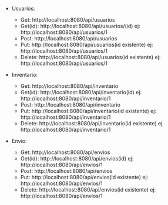 - Usuarios:
  - Get: http://localhost:8080/api/usuarios
  - Get(id): http://localhost:8080/api/usuarios/(id) ej: http://localhost:8080/api/usuarios/1
  - Post: http://localhost:8080/api/usuarios
  - Put: http://localhost:8080/api/usuarios(id existente) ej: http://localhost:8080/api/usuarios/1
  - Delete: http://localhost:8080/api/usuarios(id existente) ej: http://localhost:8080/api/usuarios/1
  
- Inventario:
  - Get: http://localhost:8080/api/inventario
  - Get(id): http://localhost:8080/api/inventario(id) ej: http://localhost:8080/api/inventario/1
  - Post: http://localhost:8080/api/inventario
  - Put: http://localhost:8080/api/inventario(id existente) ej: http://localhost:8080/api/inventario/1
  - Delete: http://localhost:8080/api/inventario(id existente) ej http://localhost:8080/api/inventario/1
    
 - Envio:
   - Get: http://localhost:8080/api/envios
   - Get(id): http://localhost:8080/api/envios(id) ej: http://localhost:8080/api/envios/1
   - Post: http://localhost:8080/api/envios
   - Put: http://localhost:8080/api/envios(id existente) ej: http://localhost:8080/api/envios/1
   - Delete: http://localhost:8080/api/envios(id existente) ej: http://localhost:8080/api/envios/1
